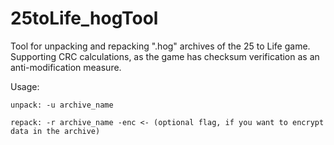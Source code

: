 # 25toLife_hogTool
 Tool for unpacking and repacking ".hog" archives of the 25 to Life game. Supporting CRC calculations, as the game has checksum verification as an anti-modification measure.

 Usage:
   
    unpack: -u archive_name
    
    repack: -r archive_name -enc <- (optional flag, if you want to encrypt data in the archive)

